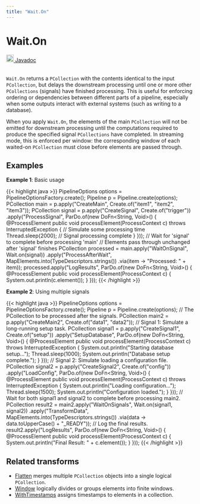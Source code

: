 ```yaml
---
title: "Wait.On"
---
```


<!--
Licensed under the Apache License, Version 2.0 (the "License");
you may not use this file except in compliance with the License.
You may obtain a copy of the License at

http://www.apache.org/licenses/LICENSE-2.0

Unless required by applicable law or agreed to in writing, software
distributed under the License is distributed on an "AS IS" BASIS,
WITHOUT WARRANTIES OR CONDITIONS OF ANY KIND, either express or implied.
See the License for the specific language governing permissions and
limitations under the License.
-->

# Wait.On
<table align="left">
    <a target="_blank" class="button"
        href="https://beam.apache.org/releases/javadoc/current/org/apache/beam/sdk/transforms/Wait.html">
      <img src="/images/logos/sdks/java.png" width="20px" height="20px"
           alt="Javadoc" />
     Javadoc
    </a>
</table>
<br><br>

`Wait.On` returns a `PCollection` with the contents identical to the input `PCollection`, but delays the downstream processing until one or more other `PCollections` (signals) have finished processing. This is useful for enforcing ordering or dependencies between different parts of a pipeline, especially when some outputs interact with external systems (such as writing to a database).

When you apply `Wait.On`, the elements of the main `PCollection` will not be emitted for downstream processing until the computations required to produce the specified signal `PCollections` have completed. In streaming mode, this is enforced per window: the corresponding window of each waited-on `PCollection` must close before elements are passed through.

## Examples
**Example 1**: Basic usage

{{< highlight java >}}
PipelineOptions options = PipelineOptionsFactory.create();
Pipeline p = Pipeline.create(options);
PCollection<String> main = p.apply("CreateMain", Create.of("item1", "item2", "item3"));
PCollection<Void> signal = p.apply("CreateSignal", Create.of("trigger"))
    .apply("ProcessSignal", ParDo.of(new DoFn<String, Void>() {
        @ProcessElement
        public void processElement(ProcessContext c) throws InterruptedException {
            // Simulate some processing time
            Thread.sleep(2000);
            // Signal processing complete
        }
}));
// Wait for 'signal' to complete before processing 'main'
// Elements pass through unchanged after 'signal' finishes
PCollection<String> processed = main.apply("WaitOnSignal", Wait.on(signal))
    .apply("ProcessAfterWait", MapElements.into(TypeDescriptors.strings())
        .via(item -> "Processed: " + item));
processed.apply("LogResults", ParDo.of(new DoFn<String, Void>() {
    @ProcessElement
    public void processElement(ProcessContext c) {
        System.out.println(c.element());
    }
}));
{{< /highlight >}}

**Example 2**: Using multiple signals

{{< highlight java >}}
PipelineOptions options = PipelineOptionsFactory.create();
Pipeline p = Pipeline.create(options);
// The PCollection to be processed after the signals.
PCollection<String> main2 = p.apply("CreateMain2", Create.of("data1", "data2"));
// Signal 1: Simulate a long-running setup task.
PCollection<Void> signal1 = p.apply("CreateSignal1", Create.of("setup"))
    .apply("SetupDatabase", ParDo.of(new DoFn<String, Void>() {
      @ProcessElement
      public void processElement(ProcessContext c) throws InterruptedException {
        System.out.println("Starting database setup...");
        Thread.sleep(1000);
        System.out.println("Database setup complete.");
      }
    }));
// Signal 2: Simulate loading a configuration file.
PCollection<Void> signal2 = p.apply("CreateSignal2", Create.of("config"))
    .apply("LoadConfig", ParDo.of(new DoFn<String, Void>() {
      @ProcessElement
      public void processElement(ProcessContext c) throws InterruptedException {
        System.out.println("Loading configuration...");
        Thread.sleep(1500);
        System.out.println("Configuration loaded.");
      }
    }));
// Wait for both signal1 and signal2 to complete before processing main2.
PCollection<String> result2 = main2.apply("WaitOnSignals", Wait.on(signal1, signal2))
    .apply("TransformData", MapElements.into(TypeDescriptors.strings())
        .via(data -> data.toUpperCase() + "_READY"));
// Log the final results.
result2.apply("LogResults", ParDo.of(new DoFn<String, Void>() {
    @ProcessElement
    public void processElement(ProcessContext c) {
        System.out.println("Final Result: " + c.element());
    }
}));
{{< /highlight >}}

## Related transforms
* [Flatten](/documentation/transforms/java/other/flatten) merges multiple `PCollection` objects into a single logical `PCollection`.
* [Window](/documentation/transforms/java/other/window) logically divides or groups elements into finite windows.
* [WithTimestamps](/documentation/transforms/java/elementwise/withtimestamps) assigns timestamps to elements in a collection.
